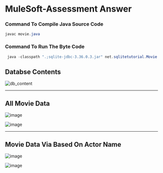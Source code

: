 # MuleSoft-Assessment Answer
### Command To Compile Java Source Code
```java
javac movie.java
```
### Command To Run The Byte Code
```java
 java -classpath ".;sqlite-jdbc-3.36.0.3.jar" net.sqlitetutorial.Movie
```
## Databse Contents
![db_content](https://user-images.githubusercontent.com/72254496/169588093-ddb17fcc-0abc-4938-a8d3-f4ea95a3d7c8.png)

---
## All Movie Data
![image](https://user-images.githubusercontent.com/72254496/169588495-d12847ab-7f3d-4af0-8e40-722a3cc5d625.png)

![image](https://user-images.githubusercontent.com/72254496/169588215-c92b6623-d917-4cc0-9291-4beb041cd0f0.png)

---

## Movie Data Via Based On Actor Name
![image](https://user-images.githubusercontent.com/72254496/169588602-b88946a1-7798-4cb9-a565-63f7f34cfdc3.png)

![image](https://user-images.githubusercontent.com/72254496/169588312-34b82c5b-5ad7-4734-831a-18571861b3e5.png)

